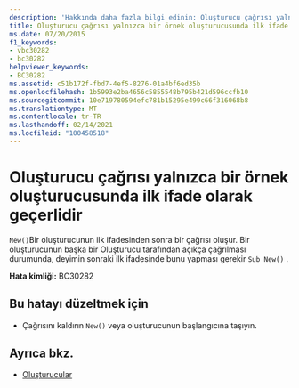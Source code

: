 ```yaml
---
description: 'Hakkında daha fazla bilgi edinin: Oluşturucu çağrısı yalnızca bir örnek oluşturucusunda ilk ifade olarak geçerlidir'
title: Oluşturucu çağrısı yalnızca bir örnek oluşturucusunda ilk ifade olarak geçerlidir
ms.date: 07/20/2015
f1_keywords:
- vbc30282
- bc30282
helpviewer_keywords:
- BC30282
ms.assetid: c51b172f-fbd7-4ef5-8276-01a4bf6ed35b
ms.openlocfilehash: 1b5993e2ba4656c5855548b795b421d596ccfb10
ms.sourcegitcommit: 10e719780594efc781b15295e499c66f316068b8
ms.translationtype: MT
ms.contentlocale: tr-TR
ms.lasthandoff: 02/14/2021
ms.locfileid: "100458518"
---
```

# <a name="constructor-call-is-valid-only-as-the-first-statement-in-an-instance-constructor"></a>Oluşturucu çağrısı yalnızca bir örnek oluşturucusunda ilk ifade olarak geçerlidir

`New()`Bir oluşturucunun ilk ifadesinden sonra bir çağrısı oluşur. Bir oluşturucunun başka bir Oluşturucu tarafından açıkça çağrılması durumunda, deyimin sonraki ilk ifadesinde bunu yapması gerekir `Sub New()` .  
  
 **Hata kimliği:** BC30282  
  
## <a name="to-correct-this-error"></a>Bu hatayı düzeltmek için  
  
- Çağrısını kaldırın `New()` veya oluşturucunun başlangıcına taşıyın.  
  
## <a name="see-also"></a>Ayrıca bkz.

- [Oluşturucular](../programming-guide/concepts/object-oriented-programming.md#constructors)
